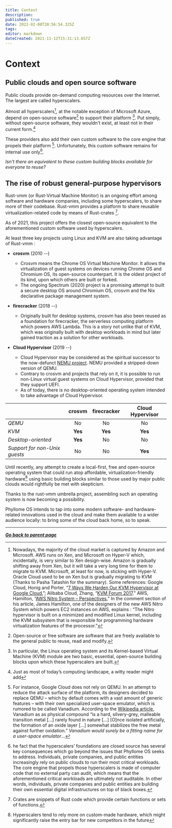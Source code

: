 ```yaml
---
title: Context
description: 
published: true
date: 2022-02-08T20:56:54.325Z
tags: 
editor: markdown
dateCreated: 2021-11-12T15:31:13.657Z
---
```


# Context

## Public clouds and open source software

Public clouds provide on-demand computing resources over the Internet. The largest are called hyperscalers.

Almost all hyperscalers[^1], at the notable exception of Microsoft Azure, depend on open-source software[^2] to support their platform [^3]. Put simply, without open-source software, they wouldn't exist, at least not in their current form.[^4]

[^3]: In particular, the Linux operating system and its Kernel-based Virtual Machine (KVM) module are two basic, essential, open-source building blocks upon which these hyperscalers are built.

[^4]: Just as most of today’s computing landscape, a witty reader might add

[^1]: Nowadays, the majority of the cloud market is captured by Amazon and Microsoft. AWS runs on Xen, and Microsoft on Hyper-V which, incidentally, is very similar to Xen design-wise. Amazon is gradually shifting away  from Xen, but it will take a very long time for them to migrate to KVM. Microsoft, at least for now, is sticking with Hyper-V. Oracle Cloud used to be on Xen but is gradually migrating to KVM (Thanks to Pasha Tatashin for the summary). Some references: Google Cloud, Honig and Porter, “[7 Ways We Harden Our KVM Hypervisor at Google Cloud.](https://cloud.google.com/blog/products/gcp/7-ways-we-harden-our-kvm-hypervisor-at-google-cloud-security-in-plaintext/.)”; Alibaba Cloud, Zhang, “[KVM Forum 2017](https://kvmforum2017.sched.com/event/Bo16/kvm-performance-tuning-on-alibaba-cloud-yang-zhang-alibaba-cloud).” AWS, Hamilton, “[AWS Nitro System – Perspectives.](https://perspectives.mvdirona.com/2019/02/aws-nitro-system/)” In the comment section of his article, James Hamilton, one of the designers of the new AWS Nitro System which powers EC2 instances on AWS, explains : “The Nitro hypervisor is built on a minimized and modified Linux kernel, including the KVM subsystem that is responsible for programming hardware virtualization features of the processor.”

[^2]: Open-source or free software are software that are freely available to the general public to reuse, read and modify.

These providers also add their own custom software to the core engine that propels their platform [^5]. Unfortunately, this custom software remains for internal use only[^6].

[^5]: For instance, Google Cloud does not rely on QEMU. In an attempt to reduce the attack surface of the platform, its designers decided to replace QEMU – which by default comes with a vast amount of generic features – with their own specialized user-space emulator, which is rumored to be called Vanadium. According to the [Wikipedia article](https://en.wikipedia.org/wiki/Vanadium), Vanadium as as physical compound “is a hard, silvery-grey, malleable transition metal [...] rarely found in nature [...] [O]nce isolated artificially, the formation of an oxide layer [...] somewhat stabilizes the free metal against further oxidation.” *Vanadium would surely be a fitting name for a user-space emulator*...

[^6]: he fact that the hyperscalers’ foundations are closed source has several key consequences which go beyond the issues that Phyllome OS seeks to address. Individuals, private companies, and public entities increasingly rely on public clouds to run their most critical workloads. The core engine that propels those hyperscalers is made of computer code that no external party can audit, which means that the aforementioned critical workloads are ultimately not auditable. In other words, individuals, private companies and public entities are building their own essential digital infrastructures on top of black boxes.

*Isn't there an equivalent to these custom building blocks available for everyone to reuse?*

## The rise of robust general-purpose hypervisors

Rust-vmm (or Rust-Virtual Machine Monitor) is an ongoing effort among software and hardware companies, including some hyperscalers, to share more of their codebase. Rust-vmm provides a platform to share reusable virtualization-related code by means of Rust-crates [^7].

[^7]: Crates are snippets of Rust code which provide certain functions or sets of functions.

As of 2021, this project offers the closest open-source equivalent to the aforementioned custom software used by hyperscalers.

At least three key projects using Linux and KVM are also taking advantage of Rust-vmm :

* **crosvm** (2010 --)
    * Crosvm means the Chrome OS Virtual Machine Monitor. It allows the virtualization of guest systems on devices running Chrome OS and Chromium OS, its open-source counterpart. It is the oldest project of its kind, upon which others are built or forked.
    * The ongoing Spectrum (2020) project is a promising attempt to built a secure desktop OS around Chromium OS, crosvm and the Nix declarative package management system.

* **firecracker** (2018 --)
    * Originally built for desktop systems, crosvm has also been reused as a foundation for firecracker, the serverless computing platform which powers AWS Lambda. This is a story not unlike that of KVM, which was originally built with desktop workloads in mind but later gained traction as a solution for other workloads.

* **Cloud Hypervisor** (2019 --)
    * Cloud Hypervisor may be considered as the spiritual successor to the now-defunct [NEMU project](https://github.com/intel/nemu). NEMU provided a stripped-down version of QEMU.
    * Contrary to crosvm and projects that rely on it, it is possible to run non-Linux virtual guest systems on Cloud Hypervisor, provided that they support UEFI. 
    * As of today, there is no desktop-oriented operating system intended to take advantage of Cloud Hypervisor.

| | crosvm | firecracker | Cloud Hypervisor |
| :- | :-: | :-: | :-: |
| *QEMU* | No | No | No |
| *KVM* | **Yes** | **Yes** | **Yes** |
| *Desktop-oriented* | **Yes** | No | No |
| *Support for non-Unix guests* | No | No | **Yes** |

Until recently, any attempt to create a local-first, free and open-source operating system that could run atop affordable, virtualization-friendly hardware[^8] using basic building blocks similar to those used by major public clouds would rightfully be met with skepticism.

[^8]: Hyperscalers tend to rely more on custom-made hardware, which might significantly raise the entry bar for new competitors in the future

Thanks to the rust-vmm umbrella project, assembling such an operating system is now becoming a possibility.

Phyllome OS intends to tap into some modern software- and hardware-related innovations used in the cloud and make them available to a wider audience locally: to bring some of the cloud back home, so to speak.

---

*[**Go back to parent page**](/phyllomeos)*